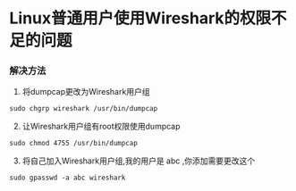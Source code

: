# Linux普通用户使用Wireshark的权限不足的问题


### 解决方法

1. 将dumpcap更改为Wireshark用户组
```
sudo chgrp wireshark /usr/bin/dumpcap
```

2. 让Wireshark用户组有root权限使用dumpcap
```
sudo chmod 4755 /usr/bin/dumpcap
```

3. 将自己加入Wireshark用户组,我的用户是 abc ,你添加需要更改这个
```
sudo gpasswd -a abc wireshark
```
